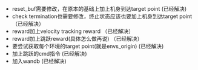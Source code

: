 * reset_buf需要修改，在原本的基础上加上机身到达target point (已经解决)
* check termination也需要修改，终止状态应该也要加上机身到达target point （已经解决）
* reward加上velocity tracking reward （已经解决）
* reward加上跳跃reward(具体怎么做再说) （已经解决）
* 要尝试获取每个环境的target point(就是envs_origin) (已经解决)
* 加上跳跃的cmd指令 (已经解决)
* 加入wandb (已经解决)
  